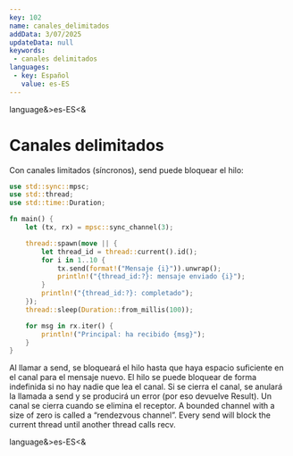 ```yaml
---
key: 102
name: canales_delimitados
addData: 3/07/2025
updateData: null
keywords: 
 - canales delimitados
languages:
 - key: Español
   value: es-ES
---
```

language&>es-ES<&
# Canales delimitados
Con canales limitados (síncronos), send puede bloquear el hilo:

```rust
use std::sync::mpsc;
use std::thread;
use std::time::Duration;

fn main() {
    let (tx, rx) = mpsc::sync_channel(3);

    thread::spawn(move || {
        let thread_id = thread::current().id();
        for i in 1..10 {
            tx.send(format!("Mensaje {i}")).unwrap();
            println!("{thread_id:?}: mensaje enviado {i}");
        }
        println!("{thread_id:?}: completado");
    });
    thread::sleep(Duration::from_millis(100));

    for msg in rx.iter() {
        println!("Principal: ha recibido {msg}");
    }
}
```

Al llamar a send, se bloqueará el hilo hasta que haya espacio suficiente en el canal para el mensaje nuevo. El hilo se puede bloquear de forma indefinida si no hay nadie que lea el canal.
Si se cierra el canal, se anulará la llamada a send y se producirá un error (por eso devuelve Result). Un canal se cierra cuando se elimina el receptor.
A bounded channel with a size of zero is called a “rendezvous channel”. Every send will block the current thread until another thread calls recv.

language&>es-ES<&
